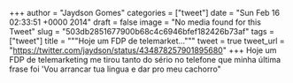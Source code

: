 
+++
author = "Jaydson Gomes"
categories = ["tweet"]
date = "Sun Feb 16 02:33:51 +0000 2014"
draft = false
image = "No media found for this Tweet"
slug = "503db2851677900b68c4c6946bfef182426b73af"
tags = ["tweet"]
title = """Hoje um FDP de telemarket..."""
tweet = true
tweet_url = "https://twitter.com/jaydson/status/434878257901895680"
+++
Hoje um FDP de telemarketing me tirou tanto do sério no telefone que minha última frase foi 'Vou arrancar tua lingua e dar pro meu cachorro"
